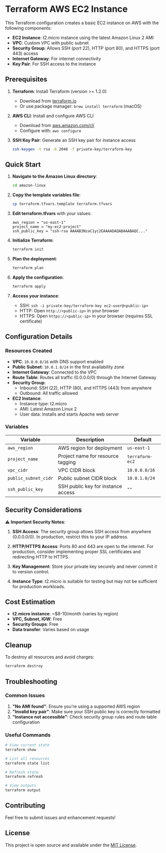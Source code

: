# Terraform AWS EC2 Instance

This Terraform configuration creates a basic EC2 instance on AWS with the following components:

- **EC2 Instance**: t2.micro instance using the latest Amazon Linux 2 AMI
- **VPC**: Custom VPC with public subnet
- **Security Group**: Allows SSH (port 22), HTTP (port 80), and HTTPS (port 443) access
- **Internet Gateway**: For internet connectivity
- **Key Pair**: For SSH access to the instance

## Prerequisites

1. **Terraform**: Install Terraform (version >= 1.2.0)
   - Download from [terraform.io](https://www.terraform.io/downloads.html)
   - Or use package manager: `brew install terraform` (macOS)

2. **AWS CLI**: Install and configure AWS CLI
   - Download from [aws.amazon.com/cli](https://aws.amazon.com/cli/)
   - Configure with: `aws configure`

3. **SSH Key Pair**: Generate an SSH key pair for instance access
   ```bash
   ssh-keygen -t rsa -b 2048 -f private-key/terraform-key
   ```

## Quick Start

1. **Navigate to the Amazon Linux directory**:
   ```bash
   cd amazon-linux
   ```

2. **Copy the template variables file**:
   ```bash
   cp terraform.tfvars.template terraform.tfvars
   ```

3. **Edit terraform.tfvars** with your values:
   ```hcl
   aws_region = "us-east-1"
   project_name = "my-ec2-project"
   ssh_public_key = "ssh-rsa AAAAB3NzaC1yc2EAAAADAQABAAABAQC..."
   ```

4. **Initialize Terraform**:
   ```bash
   terraform init
   ```

5. **Plan the deployment**:
   ```bash
   terraform plan
   ```

6. **Apply the configuration**:
   ```bash
   terraform apply
   ```

7. **Access your instance**:
   - SSH: `ssh -i private-key/terraform-key ec2-user@<public-ip>`
   - HTTP: Open `http://<public-ip>` in your browser
   - HTTPS: Open `https://<public-ip>` in your browser (requires SSL certificate)

## Configuration Details

### Resources Created

- **VPC**: `10.0.0.0/16` with DNS support enabled
- **Public Subnet**: `10.0.1.0/24` in the first availability zone
- **Internet Gateway**: Connected to the VPC
- **Route Table**: Routes all traffic (0.0.0.0/0) through the Internet Gateway
- **Security Group**: 
  - Inbound: SSH (22), HTTP (80), and HTTPS (443) from anywhere
  - Outbound: All traffic allowed
- **EC2 Instance**: 
  - Instance type: t2.micro
  - AMI: Latest Amazon Linux 2
  - User data: Installs and starts Apache web server

### Variables

| Variable | Description | Default |
|----------|-------------|---------|
| `aws_region` | AWS region for deployment | `us-east-1` |
| `project_name` | Project name for resource tagging | `terraform-ec2` |
| `vpc_cidr` | VPC CIDR block | `10.0.0.0/16` |
| `public_subnet_cidr` | Public subnet CIDR block | `10.0.1.0/24` |
| `ssh_public_key` | SSH public key for instance access | `""` |

## Security Considerations

⚠️ **Important Security Notes**:

1. **SSH Access**: The security group allows SSH access from anywhere (0.0.0.0/0). In production, restrict this to your IP address.

2. **HTTP/HTTPS Access**: Ports 80 and 443 are open to the internet. For production, consider implementing proper SSL certificates and redirecting HTTP to HTTPS.

3. **Key Management**: Store your private key securely and never commit it to version control.

4. **Instance Type**: t2.micro is suitable for testing but may not be sufficient for production workloads.

## Cost Estimation

- **t2.micro instance**: ~$8-10/month (varies by region)
- **VPC, Subnet, IGW**: Free
- **Security Groups**: Free
- **Data transfer**: Varies based on usage

## Cleanup

To destroy all resources and avoid charges:

```bash
terraform destroy
```

## Troubleshooting

### Common Issues

1. **"No AMI found"**: Ensure you're using a supported AWS region
2. **"Invalid key pair"**: Make sure your SSH public key is correctly formatted
3. **"Instance not accessible"**: Check security group rules and route table configuration

### Useful Commands

```bash
# View current state
terraform show

# List all resources
terraform state list

# Refresh state
terraform refresh

# View outputs
terraform output
```

## Contributing

Feel free to submit issues and enhancement requests!

## License

This project is open source and available under the [MIT License](LICENSE).
